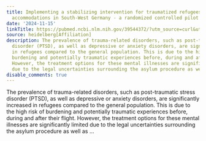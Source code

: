```yaml
---
title: Implementing a stabilizing intervention for traumatized refugees in temporary
  accommodations in South-West Germany - a randomized controlled pilot trial
date: '2024-11-15'
linkTitle: https://pubmed.ncbi.nlm.nih.gov/39544372/?utm_source=curl&utm_medium=rss&utm_campaign=pubmed-2&utm_content=1FakS-2QOkCT8HsMOQP1bCRQ4YzyumYOmxmF0moLsQ3dFB1E9V&fc=20220326224207&ff=20241115181609&v=2.18.0.post9+e462414
source: heidelberg[Affiliation]
description: The prevalence of trauma-related disorders, such as post-traumatic stress
  disorder (PTSD), as well as depressive or anxiety disorders, are significantly increased
  in refugees compared to the general population. This is due to the high risk of
  burdening and potentially traumatic experiences before, during and after their flight.
  However, the treatment options for these mental illnesses are significantly limited
  due to the legal uncertainties surrounding the asylum procedure as well as ...
disable_comments: true
---
```

The prevalence of trauma-related disorders, such as post-traumatic stress disorder (PTSD), as well as depressive or anxiety disorders, are significantly increased in refugees compared to the general population. This is due to the high risk of burdening and potentially traumatic experiences before, during and after their flight. However, the treatment options for these mental illnesses are significantly limited due to the legal uncertainties surrounding the asylum procedure as well as ...